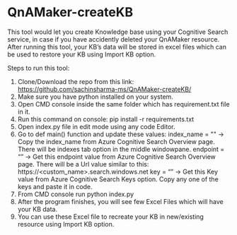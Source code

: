 # QnAMaker-createKB
This tool would let you create Knowledge base using your Cognitive Search service, in case if you have accidently deleted your QnAMaker resource.
After running this tool, your KB’s data will be stored in excel files which can be used to restore your KB using Import KB option.


Steps to run this tool:
1.	Clone/Download the repo from this link:
    https://github.com/sachinsharma-ms/QnAMaker-createKB/
2.	Make sure you have python installed on your system.
3.	Open CMD console inside the same folder which has requirement.txt file in it.
4.	Run this command on console:
    pip install -r requirements.txt
5.	Open index.py file in edit mode using any code Editor.
6.	Go to def main() function and update these values:
    index_name = "" -> Copy the index_name from Azure Cognitive Search Overview page. There will be indexes tab option in the middle windowpane.
    endpoint = “” -> Get this endpoint value from Azure Cognitive Search Overview page. There will be a Url value similar to this:  https://<custom_name>.search.windows.net
    key = “” -> Get this Key value from Azure Cognitive Search Keys option. Copy any one of the keys and paste it in code.
7.	From CMD console run python index.py
8.	After the program finishes, you will see few Excel Files which will have your KB data.
9.	You can use these Excel file to recreate your KB in new/existing resource using Import KB option.
